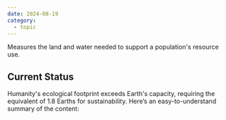 ```yaml
---
date: 2024-08-19
category:
  - topic
---
```

Measures the land and water needed to support a population's resource use.
## Current Status
Humanity's ecological footprint exceeds Earth's capacity, requiring the equivalent of 1.8 Earths for sustainability.
Here’s an easy-to-understand summary of the content: